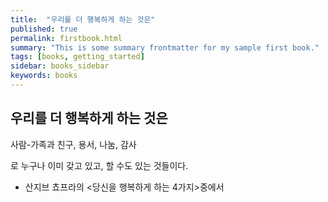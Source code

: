 ```yaml
---
title:  "우리를 더 행복하게 하는 것은"
published: true
permalink: firstbook.html
summary: "This is some summary frontmatter for my sample first book."
tags: [books, getting_started]
sidebar: books_sidebar
keywords: books
---
```


## 우리를 더 행복하게 하는 것은

사람-가족과 친구,
용서,
나눔,
감사

로 누구나 이미 갖고 있고, 할 수도 있는 것들이다.

* 산지브 쵸프라의 <당신을 행복하게 하는 4가지>중에서

